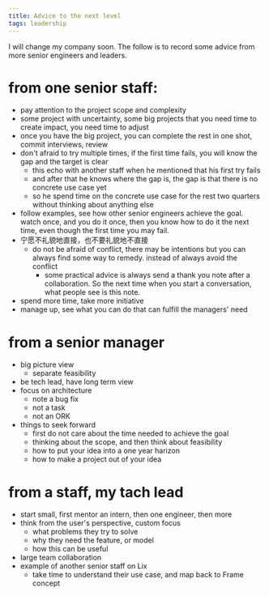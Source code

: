 ```yaml
---
title: Advice to the next level
tags: leadership
---
```


I will change my company soon. 
The follow is to record some advice from more senior engineers and leaders. 

<!--more-->

# from one senior staff:
- pay attention to the project scope and complexity
- some project with uncertainty, some big projects that you need time to create impact, you need time to adjust
- once you have the big project, you can complete the rest in one shot, commit interviews, review 
- don't afraid to try multiple times, if the first time fails, you will know the gap and the target is clear
  - this echo with another staff when he mentioned that his first try fails
  - and after that he knows where the gap is, the gap is that there is no concrete use case yet
  - so he spend time on the concrete use case for the rest two quarters without thinking about anything else
- follow examples, see how other senior engineers achieve the goal. watch once, and you do it once, then you know how to do it the next time, even though the first time you may fail.
- 宁愿不礼貌地直接，也不要礼貌地不直接
  - do not be afraid of conflict, there may be intentions but you can always find some way to remedy. instead of always avoid the conflict
    - some practical advice is always send a thank you note after a collaboration. So the next time when you start a conversation, what people see is this note. 
- spend more time, take more initiative
- manage up, see what you can do that can fulfill the managers' need 

# from a senior manager
- big picture view
  - separate feasibility
- be tech lead, have long term view
- focus on architecture
  - note a bug fix
  - not a task
  - not an ORK
- things to seek forward
  - first do not care about the time needed to achieve the goal
  - thinking about the scope, and then think about feasibility
  - how to put your idea into a one year harizon
  - how to make a project out of your idea

# from a staff, my tach lead
- start small, first mentor an intern, then one engineer, then more
- think from the user's perspective, custom focus
  - what problems they try to solve
  - why they need the feature, or model
  - how this can be useful
- large team collaboration
- example of another senior staff on Lix
  - take time to understand their use case, and map back to Frame concept